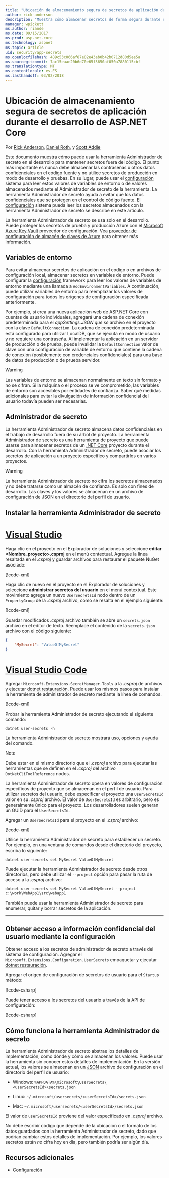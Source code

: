 ```yaml
---
title: "Ubicación de almacenamiento segura de secretos de aplicación durante el desarrollo de ASP.NET Core"
author: rick-anderson
description: "Muestra cómo almacenar secretos de forma segura durante el desarrollo"
manager: wpickett
ms.author: riande
ms.date: 09/15/2017
ms.prod: asp.net-core
ms.technology: aspnet
ms.topic: article
uid: security/app-secrets
ms.openlocfilehash: 489c53c066af87e02e43ab0b42b0712d80d5ee5a
ms.sourcegitcommit: 7ac15eaae20b6d70e65f3650af050a7880115cbf
ms.translationtype: MT
ms.contentlocale: es-ES
ms.lasthandoff: 03/02/2018
---
```

# <a name="safe-storage-of-app-secrets-during-development-in-aspnet-core"></a>Ubicación de almacenamiento segura de secretos de aplicación durante el desarrollo de ASP.NET Core

Por [Rick Anderson](https://twitter.com/RickAndMSFT), [Daniel Roth](https://github.com/danroth27), y [Scott Addie](https://scottaddie.com) 

Este documento muestra cómo puede usar la herramienta Administrador de secreto en el desarrollo para mantener secretos fuera del código. El punto más importante es nunca debe almacenar las contraseñas u otros datos confidenciales en el código fuente y no utilice secretos de producción en modo de desarrollo y pruebas. En su lugar, puede usar el [configuración](xref:fundamentals/configuration/index) sistema para leer estos valores de variables de entorno o de valores almacenados mediante el Administrador de secreto de la herramienta. La herramienta Administrador de secreto ayuda a evitar que los datos confidenciales que se protegen en el control de código fuente. El [configuración](xref:fundamentals/configuration/index) sistema pueda leer los secretos almacenados con la herramienta Administrador de secreto se describe en este artículo.

La herramienta Administrador de secreto se usa solo en el desarrollo. Puede proteger los secretos de prueba y producción Azure con el [Microsoft Azure Key Vault](https://azure.microsoft.com/services/key-vault/) proveedor de configuración. Vea [proveedor de configuración de almacén de claves de Azure](https://docs.microsoft.com/aspnet/core/security/key-vault-configuration) para obtener más información.

## <a name="environment-variables"></a>Variables de entorno

Para evitar almacenar secretos de aplicación en el código o en archivos de configuración local, almacenar secretos en variables de entorno. Puede configurar la [configuración](xref:fundamentals/configuration/index) framework para leer los valores de variables de entorno mediante una llamada a `AddEnvironmentVariables`. A continuación, puede utilizar variables de entorno para reemplazar los valores de configuración para todos los orígenes de configuración especificada anteriormente.

Por ejemplo, si crea una nueva aplicación web de ASP.NET Core con cuentas de usuario individuales, agregará una cadena de conexión predeterminada para el *appSettings.JSON que se* archivo en el proyecto con la clave `DefaultConnection`. La cadena de conexión predeterminada está configurado para utilizar LocalDB, que se ejecuta en modo de usuario y no requiere una contraseña. Al implementar la aplicación en un servidor de producción o de prueba, puede invalidar la `DefaultConnection` valor de clave con una configuración de variable de entorno que contiene la cadena de conexión (posiblemente con credenciales confidenciales) para una base de datos de producción o de prueba servidor.

>[!WARNING]
> Las variables de entorno se almacenan normalmente en texto sin formato y no se cifran. Si la máquina o el proceso se ve comprometido, las variables de entorno son accesibles por entidades de confianza. Saber qué medidas adicionales para evitar la divulgación de información confidencial del usuario todavía pueden ser necesarias.

## <a name="secret-manager"></a>Administrador de secreto

La herramienta Administrador de secreto almacena datos confidenciales en el trabajo de desarrollo fuera de su árbol de proyecto. La herramienta Administrador de secreto es una herramienta de proyecto que puede usarse para almacenar secretos de un [.NET Core](https://www.microsoft.com/net/core) proyecto durante el desarrollo. Con la herramienta Administrador de secreto, puede asociar los secretos de aplicación a un proyecto específico y compartirlos en varios proyectos.

>[!WARNING]
> La herramienta Administrador de secreto no cifra los secretos almacenados y no debe tratarse como un almacén de confianza. Es solo con fines de desarrollo. Las claves y los valores se almacenan en un archivo de configuración de JSON en el directorio del perfil de usuario.

## <a name="installing-the-secret-manager-tool"></a>Instalar la herramienta Administrador de secreto

# <a name="visual-studiotabvisual-studio"></a>[Visual Studio](#tab/visual-studio)

Haga clic en el proyecto en el Explorador de soluciones y seleccione **editar \<Nombre_proyecto\>.csproj** en el menú contextual. Agregue la línea resaltada en el *.csproj* y guardar archivos para restaurar el paquete NuGet asociado:

[!code-xml[](app-secrets/sample/UserSecrets/UserSecrets-before.csproj?highlight=10)]

Haga clic de nuevo en el proyecto en el Explorador de soluciones y seleccione **administrar secretos del usuario** en el menú contextual. Este movimiento agrega un nuevo `UserSecretsId` nodo dentro de un `PropertyGroup` de la *.csproj* archivo, como se resalta en el ejemplo siguiente:

[!code-xml[](app-secrets/sample/UserSecrets/UserSecrets-after.csproj?highlight=4)]

Guardar modificados *.csproj* archivo también se abre un `secrets.json` archivo en el editor de texto. Reemplace el contenido de la `secrets.json` archivo con el código siguiente:

```json
{
    "MySecret": "ValueOfMySecret"
}
```

# <a name="visual-studio-codetabvisual-studio-code"></a>[Visual Studio Code](#tab/visual-studio-code)

Agregar `Microsoft.Extensions.SecretManager.Tools` a la *.csproj* de archivos y ejecutar [dotnet restauración](/dotnet/core/tools/dotnet-restore). Puede usar los mismos pasos para instalar la herramienta de administrador de secreto mediante la línea de comandos.

[!code-xml[](app-secrets/sample/UserSecrets/UserSecrets-before.csproj?highlight=10)]

Probar la herramienta Administrador de secreto ejecutando el siguiente comando:

```console
dotnet user-secrets -h
```

La herramienta Administrador de secreto mostrará uso, opciones y ayuda del comando.

> [!NOTE]
> Debe estar en el mismo directorio que el *.csproj* archivo para ejecutar las herramientas que se definen en el *.csproj* del archivo `DotNetCliToolReference` nodos.

La herramienta Administrador de secreto opera en valores de configuración específicos de proyecto que se almacenan en el perfil de usuario. Para utilizar secretos del usuario, debe especificar el proyecto una `UserSecretsId` valor en su *.csproj* archivo. El valor de `UserSecretsId` es arbitrario, pero es generalmente único para el proyecto. Los desarrolladores suelen generan un GUID para el `UserSecretsId`.

Agregar un `UserSecretsId` para el proyecto en el *.csproj* archivo:

[!code-xml[](app-secrets/sample/UserSecrets/UserSecrets-after.csproj?highlight=4)]

Utilice la herramienta Administrador de secreto para establecer un secreto. Por ejemplo, en una ventana de comandos desde el directorio del proyecto, escriba lo siguiente:

```console
dotnet user-secrets set MySecret ValueOfMySecret
```

Puede ejecutar la herramienta Administrador de secreto desde otros directorios, pero debe utilizar el `--project` opción para pasar la ruta de acceso a la *.csproj* archivo:
 
```console
dotnet user-secrets set MySecret ValueOfMySecret --project c:\work\WebApp1\src\webapp1
```

También puede usar la herramienta Administrador de secreto para enumerar, quitar y borrar secretos de la aplicación.

-----

## <a name="accessing-user-secrets-via-configuration"></a>Obtener acceso a información confidencial del usuario mediante la configuración

Obtener acceso a los secretos de administrador de secreto a través del sistema de configuración. Agregar el `Microsoft.Extensions.Configuration.UserSecrets` empaquetar y ejecutar [dotnet restauración](/dotnet/core/tools/dotnet-restore).

Agregar el origen de configuración de secretos de usuario para el `Startup` método:

[!code-csharp[](app-secrets/sample/UserSecrets/Startup.cs?highlight=16-19)]

Puede tener acceso a los secretos del usuario a través de la API de configuración:

[!code-csharp[](app-secrets/sample/UserSecrets/Startup.cs?highlight=26-29)]

## <a name="how-the-secret-manager-tool-works"></a>Cómo funciona la herramienta Administrador de secreto

La herramienta Administrador de secreto abstrae los detalles de implementación, como dónde y cómo se almacenan los valores. Puede usar la herramienta sin conocer estos detalles de implementación. En la versión actual, los valores se almacenan en un [JSON](http://json.org/) archivo de configuración en el directorio del perfil de usuario:

* Windows: `%APPDATA%\microsoft\UserSecrets\<userSecretsId>\secrets.json`

* Linux: `~/.microsoft/usersecrets/<userSecretsId>/secrets.json`

* Mac: `~/.microsoft/usersecrets/<userSecretsId>/secrets.json`

El valor de `userSecretsId` proviene del valor especificado en *.csproj* archivo.

No debe escribir código que depende de la ubicación o el formato de los datos guardados con la herramienta Administrador de secreto, dado que podrían cambiar estos detalles de implementación. Por ejemplo, los valores secretos están *no* cifra hoy en día, pero también podría ser algún día.

## <a name="additional-resources"></a>Recursos adicionales

* [Configuración](xref:fundamentals/configuration/index)
